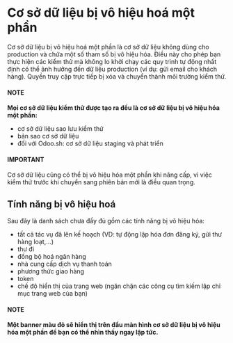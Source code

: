 # Cơ sở dữ liệu bị vô hiệu hoá một phần

Cơ sở dữ liệu bị vô hiệu hoá một phần là cơ sở dữ liệu không dùng cho production và chứa một số tham số bị vô hiệu hóa. Điều này cho phép bạn thực hiện các kiểm thử mà không lo khởi chạy các quy trình tự động nhất định có thể ảnh hưởng đến dữ liệu production (ví dụ: gửi email cho khách hàng). Quyền truy cập trực tiếp bị xóa và chuyển thành môi trường kiểm thử.

#### NOTE
**Mọi cơ sở dữ liệu kiểm thử được tạo ra đều là cơ sở dữ liệu bị vô hiệu hóa một phần:**

- cơ sở dữ liệu sao lưu kiểm thử
- bản sao cơ sở dữ liệu
- đối với Odoo.sh: cơ sở dữ liệu staging và phát triển

#### IMPORTANT
Cơ sở dữ liệu cũng có thể bị vô hiệu hóa một phần khi nâng cấp, vì việc kiểm thử trước khi chuyển sang phiên bản mới là điều quan trọng.

## Tính năng bị vô hiệu hoá

Sau đây là danh sách chưa đầy đủ gồm các tính năng bị vô hiệu hóa:

- tất cả tác vụ đã lên kế hoạch (VD: tự động lập hóa đơn đăng ký, gửi thư hàng loạt,...)
- thư đi
- đồng bộ hoá ngân hàng
- nhà cung cấp dịch vụ thanh toán
- phương thức giao hàng
- token 
- chế độ hiển thị của trang web (ngăn chặn các công cụ tìm kiếm lập chỉ mục trang web của bạn)

#### NOTE
**Một banner màu đỏ sẽ hiển thị trên đầu màn hình cơ sở dữ liệu bị vô hiệu hóa một phần để bạn có thể nhìn thấy ngay lập tức.**
